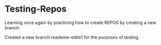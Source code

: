 # Testing-Repos
Learning once again by practicing how to create REPOS by creating a new branch

Created a new branch reademe-edits1 for the purposes of testing.
